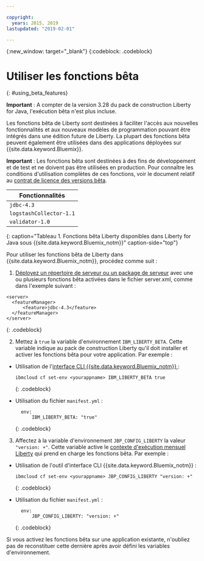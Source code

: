 ```yaml
---

copyright:
  years: 2015, 2019
lastupdated: "2019-02-01"

---
```


{:new_window: target="_blank"}
{:codeblock: .codeblock}

# Utiliser les fonctions bêta
{: #using_beta_features}

**Important** :  A compter de la version 3.28 du pack de construction Liberty for Java, l'exécution bêta n'est plus incluse.  

Les fonctions bêta de Liberty sont destinées à faciliter l'accès aux nouvelles fonctionnalités et aux nouveaux modèles de programmation pouvant être intégrés dans une édition future de Liberty. La plupart des fonctions bêta peuvent également être utilisées dans des applications déployées sur {{site.data.keyword.Bluemix}}.

**Important** : Les fonctions bêta sont destinées à des fins de développement et de test et ne doivent pas être utilisées en production. Pour connaître les conditions d'utilisation complètes de ces fonctions, voir le document relatif au [contrat de licence des versions bêta](http://public.dhe.ibm.com/ibmdl/export/pub/software/websphere/wasdev/downloads/wlp/beta/lafiles/en.html).

| Fonctionnalités |
| ------ |
| `jdbc-4.3` |
| `logstashCollector-1.1` |
| `validator-1.0` |
{: caption="Tableau 1. Fonctions bêta Liberty disponibles dans Liberty for Java sous {{site.data.keyword.Bluemix_notm}}" caption-side="top"}

Pour utiliser les fonctions bêta de Liberty dans {{site.data.keyword.Bluemix_notm}}, procédez comme suit :

1. [Déployez un répertoire de serveur ou un package de serveur](/docs/runtimes/liberty/optionsForPushing.html) avec une ou plusieurs fonctions bêta activées dans le fichier server.xml, comme dans l'exemple suivant :

  ```
<server>
    <featureManager>
        <feature>jdbc-4.3</feature>
    </featureManager>
</server>
  ```
  {: .codeblock}

2.  Mettez à `true` la variable d'environnement `IBM_LIBERTY_BETA`. Cette variable indique au pack de construction Liberty qu'il doit installer et activer les fonctions bêta pour votre application.  Par exemple :
  * Utilisation de l'[interface CLI {{site.data.keyword.Bluemix_notm}} ](/docs/cli/reference/ibmcloud/download_cli.html):
    ```
    ibmcloud cf set-env <yourappname> IBM_LIBERTY_BETA true
    ```
    {: .codeblock}

  * Utilisation du fichier `manifest.yml` :
    ```
      env:
          IBM_LIBERTY_BETA: "true"
    ```
    {: .codeblock}

3. Affectez à la variable d'environnement `JBP_CONFIG_LIBERTY` la valeur `"version: +"`. Cette variable active le [contexte d'exécution mensuel Liberty](/docs/runtimes/liberty/buildpackDefaults.html#liberty_versions) qui prend en charge les fonctions bêta. Par exemple :
  * Utilisation de l'outil d'interface CLI {{site.data.keyword.Bluemix_notm}} :
    ```
    ibmcloud cf set-env <yourappname> JBP_CONFIG_LIBERTY "version: +"
    ```
    {: .codeblock}

  * Utilisation du fichier `manifest.yml` :
    ```
      env:
          JBP_CONFIG_LIBERTY: "version: +"
    ```
    {: .codeblock}

Si vous activez les fonctions bêta sur une application existante, n'oubliez pas de reconstituer cette dernière après avoir défini les variables d'environnement.
